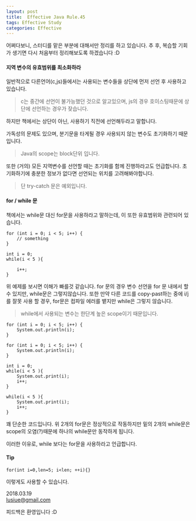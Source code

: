 ```yaml
---
layout: post
title:  Effective Java Rule.45  
tags: Effective Study 
categories: Effective
---   
```


어쩌다보니, 스터디를 맡은 부분에 대해서만 정리를 하고 있습니다.
추 후, 복습할 기회가 생기면 다시 처음부터 정리해보도록 하겠습니다 :D  

#### 지역 변수의 유효범위를 최소화하라   

일반적으로 다른언어(c,js)들에서는 사용되는 변수들을 상단에 먼저 선언 후 사용하고 있습니다.

> c는 중간에 선언이 불가능했던 것으로 알고있으며, js의 경우 호이스팅때문에 상단에 선언하는 경우가 잦습니다.  

하지만 책에서는 상단이 아닌, 사용하기 직전에 선언해두라고 말합니다.

가독성의 문제도 있으며, 분기문을 타게될 경우 사용되지 않는 변수도 초기화하기 때문입니다. 

> Java의 scope는 block단위 입니다.

또한 (거의) 모든 지역변수를 선언할 때는 초기화를 함께 진행하라고도 언급합니다.
초기화하기에 충분한 정보가 없다면 선언되는 위치를 고려해봐야합니다.

> 단 try-catch 문은 예외입니다.

#### for / while 문   

책에서는 while문 대신 for문을 사용하라고 말하는데, 이 또한 유효범위와 관련되어 있습니다.


    for (int i = 0; i < 5; i++) {
        // something
    }

    int i = 0;
    while(i < 5 ){
    
        i++;
    }

위 예제를 보시면 이해가 빠를것 같습니다.
for 문의 경우 변수 선언을 for 문 내에서 할 수 있지만, while문은 그렇지않습니다.
또한 만약 다른 코드를 copy-past하는 중에 i/j를 잘못 사용 할 경우, for문은 컴파일 에러를 뱉지만 while은 그렇지 않습니다.

> while에서 사용되는 변수는 한단계 높은 scope이기 때문입니다.


    for (int i = 0; i < 5; i++) {
        System.out.println(i);
    }

    for (int i = 0; i < 5; i++) {
        System.out.println(i);
    }

    int i = 0;
    while(i < 5 ){
        System.out.print(i);
        i++;
    }

    while(i < 5 ){
        System.out.print(i);
        i++;
    }

꽤 단순한 코드입니다. 위 2개의 for문은 정상적으로 작동하지만 밑의 2개의 while문은 scope의 오염(?)때문에 하나의 while문만 동작하게 됩니다.

이러한 이유로, while 보다는 for문을 사용하라고 언급합니다.

#### Tip   

    for(int i=0,len=5; i<len; ++i){}

이렇게도 사용할 수 있습니다.  


2018.03.19     
lusiue@gmail.com

피드백은 환영입니다 :D 